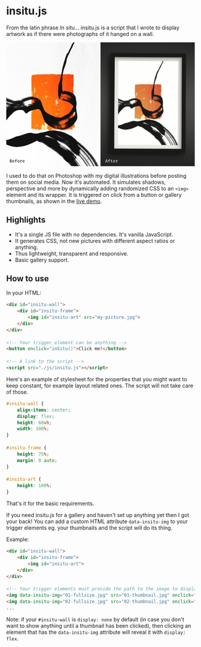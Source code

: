 # insitu.js

From the latin phrase *In situ*... insitu.js is a script that I wrote to display artwork as if there were photographs of it hanged on a wall.

![A screenshot of the insitu.js demo](./readme-img/lxp-insitujs-comparison.jpg "insitu.js")

I used to do that on Photoshop with my digital illustrations before posting them on social media. Now it's automated. It simulates shadows, perspective and more by dynamically adding randomized CSS to an `<img>` element and its wrapper. It is triggered on click from a button or gallery thumbnails, as shown in the [live demo](https://lxp200.github.io/insitu.js/).

## Highlights

* It's a single JS file with no dependencies. It's vanilla JavaScript.
* It generates CSS, not new pictures with different aspect ratios or anything.
* Thus lightweight, transparent and responsive.
* Basic gallery support.

## How to use

In your HTML:

```html
<div id="insitu-wall">
    <div id="insitu-frame">
        <img id="insitu-art" src="my-picture.jpg">
    </div>
</div>

<!-- Your trigger element can be anything -->
<button onclick="inSitu()">Click me!</button>

<!-- A link to the script -->
<script src="./js/insitu.js"></script>
```

Here's an example of stylesheet for the properties that you might want to keep constant, for example layout related ones. The script will not take care of those.

```css
#insitu-wall {
    align-items: center;
    display: flex;
    height: 60vh;
    width: 100%;
}

#insitu-frame {
    height: 75%;
    margin: 0 auto;
}

#insitu-art {
    height: 100%;
}
```

That's it for the basic requirements.

If you need insitu.js for a gallery and haven't set up anything yet then I got your back! You can add a custom HTML attribute `data-insitu-img` to your trigger elements eg. your thumbnails and the script will do its thing.

Example:

```html
<div id="insitu-wall">
    <div id="insitu-frame">
        <img id="insitu-art">
    </div>
</div>

<!-- Your trigger elements must provide the path to the image to display -->
<img data-insitu-img="01-fullsize.jpg" src="01-thumbnail.jpg" onclick="inSitu()">
<img data-insitu-img="02-fullsize.jpg" src="02-thumbnail.jpg" onclick="inSitu()">
...
```

Note: if your `#insitu-wall` is `display: none` by default (in case you don't want to show anything until a thumbnail has been clicked), then clicking an element that has the `data-insitu-img` attribute will reveal it with `display: flex`.
